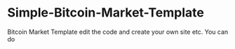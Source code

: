 # Simple-Bitcoin-Market-Template
Bitcoin Market Template
edit the code and create your own site etc. You can do
